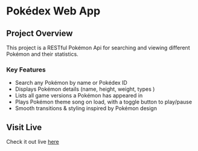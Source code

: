 # Pokédex Web App

## Project Overview
This project is a RESTful Pokémon Api for searching and viewing different Pokémon and their statistics.

### Key Features
- Search any Pokémon by name or Pokédex ID
- Displays Pokémon details (name, height, weight, types )
- Lists all game versions a Pokémon has appeared in
- Plays Pokémon theme song on load, with a toggle button to play/pause
- Smooth transitions & styling inspired by Pokémon design

## Visit Live
Check it out live [here](https://generationpokedex.netlify.app/)
